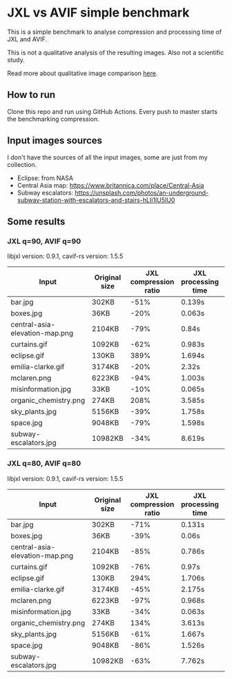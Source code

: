 # JXL vs AVIF simple benchmark

This is a simple benchmark to analyse compression and processing time of JXL and AVIF.

This is not a qualitative analysis of the resulting images. Also not a scientific study.

Read more about qualitative image comparison [here](https://kornel.ski/en/faircomparison).

## How to run

Clone this repo and run using GitHub Actions. Every push to master starts the benchmarking compression.

## Input images sources

I don't have the sources of all the input images, some are just from my collection.

* Eclipse: from NASA
* Central Asia map: https://www.britannica.com/place/Central-Asia
* Subway escalators: https://unsplash.com/photos/an-underground-subway-station-with-escalators-and-stairs-hLIi1IU5IU0

## Some results

### JXL q=90, AVIF q=90

libjxl version: 0.9.1, cavif-rs version: 1.5.5

| Input | Original size | JXL compression ratio | JXL processing time | AVIF compression ratio | AVIF processing time |
|-------|---------------|-----------------------|---------------------|------------------------|----------------------|
| bar.jpg | 302KB | -51% | 0.139s | -55% | 2.396s |
| boxes.jpg | 36KB | -20% | 0.063s | -48% | 0.712s |
| central-asia-elevation-map.png | 2104KB | -79% | 0.84s | -87% | 8.831s |
| curtains.gif | 1092KB | -62% | 0.983s | -98% | 5.651s |
| eclipse.gif | 130KB | 389% | 1.694s | -70% | 2.911s |
| emilia-clarke.gif | 3174KB | -20% | 2.32s | -98% | 12.32s |
| mclaren.png | 6223KB | -94% | 1.003s | -97% | 10.784s |
| misinformation.jpg | 33KB | -10% | 0.065s | -34% | 0.808s |
| organic_chemistry.png | 274KB | 208% | 3.585s | 36% | 30.855s |
| sky_plants.jpg | 5156KB | -39% | 1.758s | -44% | 38.25s |
| space.jpg | 9048KB | -79% | 1.598s | -76% | 26.657s |
| subway-escalators.jpg | 10982KB | -34% | 8.619s | -25% | 81.62s |

### JXL q=80, AVIF q=80

libjxl version: 0.9.1, cavif-rs version: 1.5.5

| Input | Original size | JXL compression ratio | JXL processing time | AVIF compression ratio | AVIF processing time |
|-------|---------------|-----------------------|---------------------|------------------------|----------------------|
| bar.jpg | 302KB | -71% | 0.131s | -76% | 1.803s |
| boxes.jpg | 36KB | -39% | 0.06s | -64% | 0.558s |
| central-asia-elevation-map.png | 2104KB | -85% | 0.786s | -91% | 7.836s |
| curtains.gif | 1092KB | -76% | 0.97s | -98% | 5.561s |
| eclipse.gif | 130KB | 294% | 1.706s | -70% | 2.846s |
| emilia-clarke.gif | 3174KB | -45% | 2.175s | -98% | 12.185s |
| mclaren.png | 6223KB | -97% | 0.968s | -99% | 10.651s |
| misinformation.jpg | 33KB | -34% | 0.063s | -55% | 0.718s |
| organic_chemistry.png | 274KB | 134% | 3.613s | 8% | 30.316s |
| sky_plants.jpg | 5156KB | -61% | 1.667s | -66% | 35.361s |
| space.jpg | 9048KB | -86% | 1.526s | -86% | 21.839s |
| subway-escalators.jpg | 10982KB | -63% | 7.762s | -51% | 74.183s |
